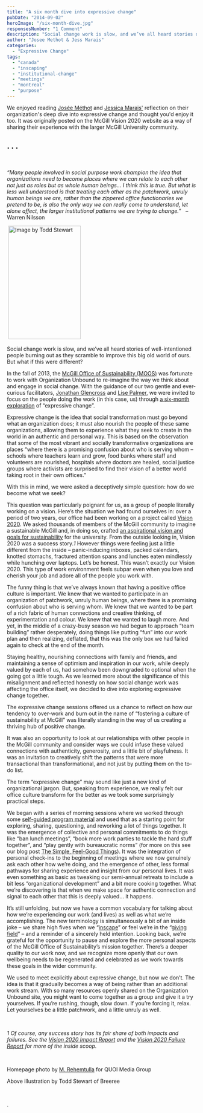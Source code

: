 ```yaml
---
title: "A six month dive into expressive change"
pubDate: "2014-09-02"
heroImage: "/six-month-dive.jpg"
responsesNumber: "1 Comment"
description: "Social change work is slow, and we’ve all heard stories of well-intentioned people burning out as they scramble to improve this big old world of ours. But what if this were different? In the fall of 2013, the McGill Office of Sustainability (MOOS) was fortunate to work with Organization Unbound to re-imagine the way we think about and engage in social change. With the guidance of our […]"
author: "Josee Methot & Jess Marais"
categories: 
  - "Expressive Change"
tags: 
  - "canada"
  - "inscaping"
  - "institutional-change"
  - "meetings"
  - "montreal"
  - "purpose"
---
```


We enjoyed reading [Josée Méthot](/josee-methot/) and [Jessica Marais'](/jess-marais/) reflection on their organization's deep dive into expressive change and thought you'd enjoy it too. It was originally posted on the McGill Vision 2020 website as a way of sharing their experience with the larger McGill University community.

## . . .

 

_“Many people involved in social purpose work champion the idea that organizations need to become places where we can relate to each other not just as roles but as whole human beings… I think this is true. But what is less well understood is that treating each other as the patchwork, unruly human beings we are, rather than the zippered office functionaries we pretend to be, is also the only way we can really come to understand, let alone affect, the larger institutional patterns we are trying to change.”_   – Warren Nilsson

 <Image src="/logo1.jpg" alt="Image by Todd Stewart" width="192" height="300" id="left">

Social change work is slow, and we’ve all heard stories of well-intentioned people burning out as they scramble to improve this big old world of ours. But what if this were different?

In the fall of 2013, the [McGill Office of Sustainability (MOOS)](https://www.mcgill.ca/sustainability/about) was fortunate to work with Organization Unbound to re-imagine the way we think about and engage in social change. With the guidance of our two gentle and ever-curious facilitators, [Jonathan Glencross](/get-in-touch-with-us/) and [Lise Palmer](https://www.lisepalmer.com/), we were invited to focus on the people doing the work (in this case, us) through [a six-month exploration](/blog/wanted-two-montreal-based-learning-partners/) of “expressive change”.

Expressive change is the idea that social transformation must go beyond what an organization does; it must also nourish the people of these same organizations, allowing them to experience what they seek to create in the world in an authentic and personal way. This is based on the observation that some of the most vibrant and socially transformative organizations are places “where there is a promising confusion about who is serving whom – schools where teachers learn and grow, food banks where staff and volunteers are nourished, hospitals where doctors are healed, social justice groups where activists are surprised to find their vision of a better world taking root in their own offices.”

With this in mind, we were asked a deceptively simple question: how do we become what we seek?

This question was particularly poignant for us, as a group of people literally working on a vision. Here’s the situation we had found ourselves in: over a period of two years, our office had been working on a project called [Vision 2020](http://www.mcgill.ca/sustainability/about/vision-2020). We asked thousands of members of the McGill community to imagine a sustainable McGill and, in doing so, crafted [an aspirational vision and goals for sustainability](http://www.mcgill.ca/sustainability/sites/mcgill.ca.sustainability/files/sustainability_strategy_final2.pdf) for the university. From the outside looking in, Vision 2020 was a success story._1_ However things were feeling just a little different from the inside – panic-inducing inboxes, packed calendars, knotted stomachs, fractured attention spans and lunches eaten mindlessly while hunching over laptops. Let’s be honest. This wasn’t exactly our Vision 2020. This type of work environment feels subpar even when you love and cherish your job and adore all of the people you work with.

The funny thing is that we’ve always known that having a positive office culture is important. We knew that we wanted to participate in an organization of patchwork, unruly human beings, where there is a promising confusion about who is serving whom. We knew that we wanted to be part of a rich fabric of human connections and creative thinking, of experimentation and colour. We knew that we wanted to laugh more. And yet, in the middle of a crazy-busy season we had begun to approach “team building” rather desperately, doing things like putting “fun” into our work plan and then realizing, deflated, that this was the only box we had failed again to check at the end of the month.

Staying healthy, nourishing connections with family and friends, and maintaining a sense of optimism and inspiration in our work, while deeply valued by each of us, had somehow been downgraded to optional when the going got a little tough. As we learned more about the significance of this misalignment and reflected honestly on how social change work was affecting the office itself, we decided to dive into exploring expressive change together.

The expressive change sessions offered us a chance to reflect on how our tendency to over-work and burn out in the name of “fostering a culture of sustainability at McGill” was literally standing in the way of us creating a thriving hub of positive change.

It was also an opportunity to look at our relationships with other people in the McGill community and consider ways we could infuse these valued connections with authenticity, generosity, and a little bit of playfulness. It was an invitation to creatively shift the patterns that were more transactional than transformational, and not just by putting them on the to-do list.

The term “expressive change” may sound like just a new kind of organizational jargon. But, speaking from experience, we really felt our office culture transform for the better as we took some surprisingly practical steps.

We began with a series of morning sessions where we worked through some [self-guided program material](/blog/in-practice/) and used that as a starting point for exploring, sharing, questioning, and reworking a lot of things together. It was the emergence of collective and personal commitments to do things like “ban lunch meetings”, “book more work parties to tackle the hard stuff together”, and “play gently with bureaucratic norms” (for more on this see our blog post [The Simple, Feel-Good Things](http://mcgillvision2020.com/2014/05/02/the-simple-feel-good-things/)). It was the integration of personal check-ins to the beginning of meetings where we now genuinely ask each other how we’re doing, and the emergence of other, less formal pathways for sharing experience and insight from our personal lives. It was even something as basic as tweaking our semi-annual retreats to include a bit less “organizational development” and a bit more cooking together. What we’re discovering is that when we make space for authentic connection and signal to each other that this is deeply valued… it happens.

It’s still unfolding, but now we have a common vocabulary for talking about how we’re experiencing our work (and lives) as well as what we’re accomplishing. The new terminology is simultaneously a bit of an inside joke – we share high fives when we “[inscape](/2-InscapingIntro.pdf)” or feel we’re in the “[giving field](/4-TheGivingField.pdf)” – and a reminder of a sincerely held intention. Looking back, we’re grateful for the opportunity to pause and explore the more personal aspects of the McGill Office of Sustainability’s mission together. There’s a deeper quality to our work now, and we recognize more openly that our own wellbeing needs to be regenerated and celebrated as we work towards these goals in the wider community.

We used to meet explicitly about expressive change, but now we don’t. The idea is that it gradually becomes a way of being rather than an additional work stream. With so many resources openly shared on the Organization Unbound site, you might want to come together as a group and give it a try yourselves. If you’re rushing, though, slow down. If you’re forcing it, relax. Let yourselves be a little patchwork, and a little unruly as well.

 

_1 Of course, any success story has its fair share of both impacts and failures. See the [Vision 2020 Impact Report](http://www.mcgill.ca/sustainability/sites/mcgill.ca.sustainability/files/impact_report_final.pdf) and the [Vision 2020 Failure Report](http://www.mcgill.ca/sustainability/sites/mcgill.ca.sustainability/files/failure_report_final.pdf) for more of the inside scoop._

 

Homepage photo by [M. Rehemtulla](https://www.flickr.com/photos/quoimedia/5362210929/) for QUOI Media Group

Above illustration by Todd Stewart of Breeree

 

.
